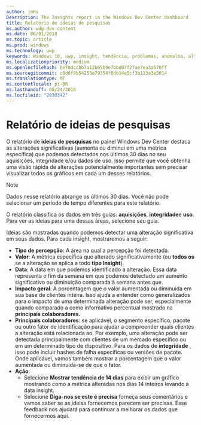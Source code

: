 ```yaml
---
author: jnHs
Description: The Insights report in the Windows Dev Center dashboard
title: Relatório de ideias de pesquisas
ms.author: wdg-dev-content
ms.date: 06/01/2018
ms.topic: article
ms.prod: windows
ms.technology: uwp
keywords: Windows 10, uwp, insight, tendência, problemas, anomalia, alterações de dados
ms.localizationpriority: medium
ms.openlocfilehash: be70dccbb7a12b65b9e7bbd07f27ae7ea3a578ff
ms.sourcegitcommit: c6d6f8b54253e79354f8db14e5cf3b113a3e5014
ms.translationtype: MT
ms.contentlocale: pt-BR
ms.lasthandoff: 08/24/2018
ms.locfileid: "2830342"
---
```

# <a name="insights-report"></a>Relatório de ideias de pesquisas


O relatório de **ideias de pesquisas** no painel Windows Dev Center destaca as alterações significativas (aumenta ou diminui em uma métrica específica) que podemos detectados nos últimos 30 dias no seu aquisições, integridade e/ou dados de uso. Isso permite que você obtenha uma visão rápida de alterações potencialmente importantes sem precisar visualizar todos os gráficos em cada um desses relatórios.

> [!NOTE]
> Dados nesse relatório abrange os últimos 30 dias. Você não pode selecionar um período de tempo diferentes para este relatório.

O relatório classifica os dados em três guias: **aquisições**, **integridade**e **uso**. Para ver as ideias para uma dessas áreas, selecione seu guia.

Ideias são mostradas quando podemos detectar uma alteração significativa em seus dados. Para cada insight, mostraremos a seguir:
- **Tipo de percepção**: A área na qual a percepção foi detectada.
- **Valor**: A métrica específica que alterado significativamente (ou **todos os** se a alteração se aplica a todo **tipo Insight**).
- **Data**: A data em que podemos identificado a alteração. Essa data representa o fim da semana em que podemos detectado um aumento significativo ou diminuição comparada à semana antes que.
- **Impacto geral**: A porcentagem que o valor aumentada ou diminuída em sua base de clientes inteira. Isso ajuda a entender como generalizados para o impacto de uma determinada alteração pode ser, especialmente quando comparado a como informativo percentual mostrado na **principais colaboradores.**
- **Principais colaboradores**: se aplicável, o segmento específico, pacote ou outro fator de identificação para ajudar a compreender quais clientes a alteração está relacionada ao. Por exemplo, uma alteração pode ser detectada principalmente com clientes de um mercado específico ou em um determinado tipo de dispositivo. Para os dados de **integridade** , isso pode incluir hashes de falha específicas ou versões de pacote. Onde aplicável, vamos também mostrar a porcentagem que o valor aumentada ou diminuída-se de que o fator.
- **Ação**:
   - Selecione **Mostrar tendência de 14 dias** para exibir um gráfico mostrando como a métrica alteradas nos dias 14 inteiros levando à data insight.
   - Selecione **Diga-nos se este é precisa** forneça seus comentários e vamos saber se as ideias fornecemos parecem ser precisas. Esse feedback nos ajudará para continuar a melhorar os dados que fornecermos aqui. 

